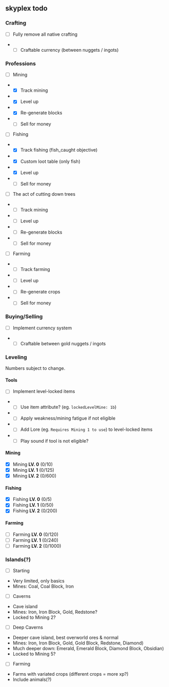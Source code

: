 ## skyplex todo

### Crafting

- [ ] Fully remove all native crafting
- - [ ] Craftable currency (between nuggets / ingots)

### Professions

- [ ] Mining
- - [x] Track mining
- - [x] Level up
- - [x] Re-generate blocks
- - [ ] Sell for money
- [ ] Fishing
- - [x] Track fishing (fish_caught objective)
- - [x] Custom loot table (only fish)
- - [x] Level up
- - [ ] Sell for money
- [ ] The act of cutting down trees
- - [ ] Track mining
- - [ ] Level up
- - [ ] Re-generate blocks
- - [ ] Sell for money
- [ ] Farming
- - [ ] Track farming
- - [ ] Level up
- - [ ] Re-generate crops
- - [ ] Sell for money

### Buying/Selling

- [ ] Implement currency system
- - [ ] Craftable between gold nuggets / ingots

### Leveling
Numbers subject to change.

#### Tools
- [ ] Implement level-locked items
- - [ ] Use item attribute? (eg. `lockedLevelMine: 1b`)
- - [ ] Apply weakness/mining fatigue if not eligible
- - [ ] Add Lore (eg. `Requires Mining 1 to use`) to level-locked items
- - [ ] Play sound if tool is not eligible?

#### Mining
- [x] Mining **LV. 0** (0/10)
- [x] Mining **LV. 1** (0/125)
- [x] Mining **LV. 2** (0/600)

#### Fishing
- [x] Fishing **LV. 0** (0/5)
- [x] Fishing **LV. 1** (0/50)
- [x] Fishing **LV. 2** (0/200)

#### Farming
- [ ] Farming **LV. 0** (0/120)
- [ ] Farming **LV. 1** (0/240)
- [ ] Farming **LV. 2** (0/1000)

### Islands(?)

- [ ] Starting
- Very limited, only basics
- Mines: Coal, Coal Block, Iron
- [ ] Caverns
- Cave island
- Mines: Iron, Iron Block, Gold, Redstone?
- Locked to Mining 2?
- [ ] Deep Caverns
- Deeper cave island, best overworld ores & normal
- Mines: Iron, Iron Block, Gold, Gold Block, Redstone, Diamond)
- Much deeper down: Emerald, Emerald Block, Diamond Block, Obsidian)
- Locked to Mining 5?
- [ ] Farming
- Farms with variated crops (different crops = more xp?)
- Include animals(?)